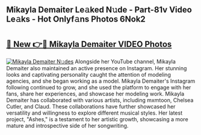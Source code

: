 ## Mikayla Demaiter Le𝚊ked N𝚞de - Part-81v Video Le𝚊ks - Hot Onlyf𝚊ns Photos 6Nok2

# <h2><a href="http://ac12778.deff.icu/?id=Mikayla+Demaiter">🔗 New 👉🔴 Mikayla Demaiter VIDEO Photos</a></h2>

[![Mikayla Demaiter N𝚞des](https://i.imgur.com/rIISA9y.gif)](http://ac12778.deff.icu/?id=Mikayla+Demaiter)
Alongside her YouTube channel, Mikayla Demaiter also maintained an active presence on Instagram. Her stunning looks and captivating personality caught the attention of modeling agencies, and she began working as a model. Mikayla Demaiter's Instagram following continued to grow, and she used the platform to engage with her fans, share her experiences, and showcase her modeling work. Mikayla Demaiter has collaborated with various artists, including mxmtoon, Chelsea Cutler, and Claud. These collaborations have further showcased her versatility and willingness to explore different musical styles. Her latest project, "Ashes," is a testament to her artistic growth, showcasing a more mature and introspective side of her songwriting.
